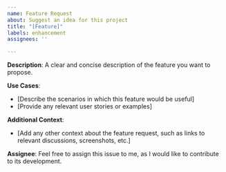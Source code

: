 ```yaml
---
name: Feature Request
about: Suggest an idea for this project
title: "[Feature]"
labels: enhancement
assignees: ''

---
```


**Description**:
A clear and concise description of the feature you want to propose.

**Use Cases**:
- [Describe the scenarios in which this feature would be useful]
- [Provide any relevant user stories or examples]

**Additional Context**:
- [Add any other context about the feature request, such as links to relevant discussions, screenshots, etc.]

**Assignee**:
Feel free to assign this issue to me, as I would like to contribute to its development.
